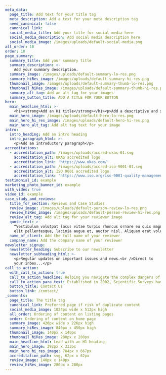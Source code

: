 ```yaml
---
meta_data:
  page_title: Add text for your title tag
  meta_description: Add a text for your meta description tag
  need_canonical: false
  canonical_link:
  social_media_title: Add your title for social media here
  social_media_description: Add social media description here
  social_media_image: /images/uploads/default-social-media.png
all_order: 10
order: 10
page_summary:
  summary_title: Add your summary title
  summary_description: >-
    Add your summary description.
  summary_image: /images/uploads/default-summary-lo-res.png
  summary_hiRes_image: /images/uploads/default-summary-hi-res.png
  thumbnail_image: /images/uploads/default-summary-thumb-lo-res.png
  thumbnail_hiRes_image: /images/uploads/default-summary-thumb-hi-res.png
  summary_alt_tag: Add an alt tag for your images
  summary_button_title: ADD A TITLE FOR YOUR BUTTON
hero:
  main_headline_html: >-
    <h1><strong>Add an H1 title</strong></h1><p>Add a descriptive and short paragraph, with some bullet points</p><ul><li>bullet point 1</li><li>bullet point 2</li><li>bullet point 3</li></ul>
  main_hero_image: /images/uploads/default-hero-lo-res.png
  main_hero_hi_res_image: /images/uploads/default-hero-hi-res.png
  main_hero_alt_tag: Add alt tag text for your image
intro:
  intro_heading: Add an intro heading
  intro_paragraph_html: >-
    <p>Add an introductory paragraph</p>
accreditations:
  - accreditation_path: /images/uploads/accred-ukas-01.svg
    accreditation_alt: UKAS accredited logo
    accreditation_link: 'https://www.ukas.com/'
  - accreditation_path: /images/uploads/accred-iso-9001-01.svg
    accreditation_alt: ISO 9001 accredited logo
    accreditation_link: 'https://www.iso.org/iso-9001-quality-management.html'
testimonial_id: example
marketing_photo_banner_id: example
with_video: true
video_id: example
case_study_and_reviews:
  title_for_section: Reviews and Case Studies
  review_image: /images/uploads/default-person-review-lo-res.png
  review_hiRes_image: /images/uploads/default-person-review-hi-res.png
  review_alt_tag: Add alt tag for your reviewer image
  quote_text: >-
    “Vestibulum volutpat lacus vitae turpis rhoncus ornare eu quis magna. In at
    elit pellentesque, lacinia augue et, auctor nisl. Aliquam erat volutpat. ”
  name_of_client: Add the full name of your reviewer
  company_name: Add the company name of your reviewer
newsletter_signup:
  newsletter_heading: Subscribe to our newsletter
  newsletter_subheading_html: >-
    <p>Regular updates on important issues and news.<br />Direct to
    your inbox...</p>
call_to_action:
  with_call_to_action: true
  call_to_action_headline: Helping you navigate the complex dangers of...
  call_to_action_para_text: Established in 2002, Scientific Surveys have completed more than 2,500 surveys across the South West
  button_title: Contact Us
  button_link: /contact/
_comments:
  page_title: The title tag
  canonical_link: Preferred page if risk of duplicate content
  social_media_image: 1024px wide x 512px high
  all_order: Ordering of content on listing pages
  order: Ordering of content on home page
  summary_image: 420px wide x 226px high
  summary_hiRes_image: 840px x 450px high
  thumbnail_image: 140px x 140px
  thumbnail_hiRes_image: 280px x 280px
  main_headline_html: Lead with an H1 heading
  main_hero_image: 392px x 333px
  main_hero_hi_res_image: 784px x 667px
  accreditation_path: svg, 62px x 62px
  review_image: 140px x 140px
  review_hiRes_image: 280px x 280px
---
```

